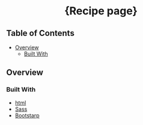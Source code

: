 <!-- Please update value in the {}  -->

<h1 align="center">{Recipe page}</h1>


<!-- TABLE OF CONTENTS -->

## Table of Contents

- [Overview](#overview)
  - [Built With](#built-with)

<!-- OVERVIEW -->

## Overview

### Built With

<!-- This section should list any major frameworks that you built your project using. Here are a few examples.-->

- [html](https://html.net/)
- [Sass](https://sass-lang.com/)
- [Bootstarp](https://getbootstrap.com/)